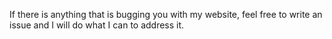If there is anything that is bugging you with my website, feel free to write an issue and I will do what I can to address it.
